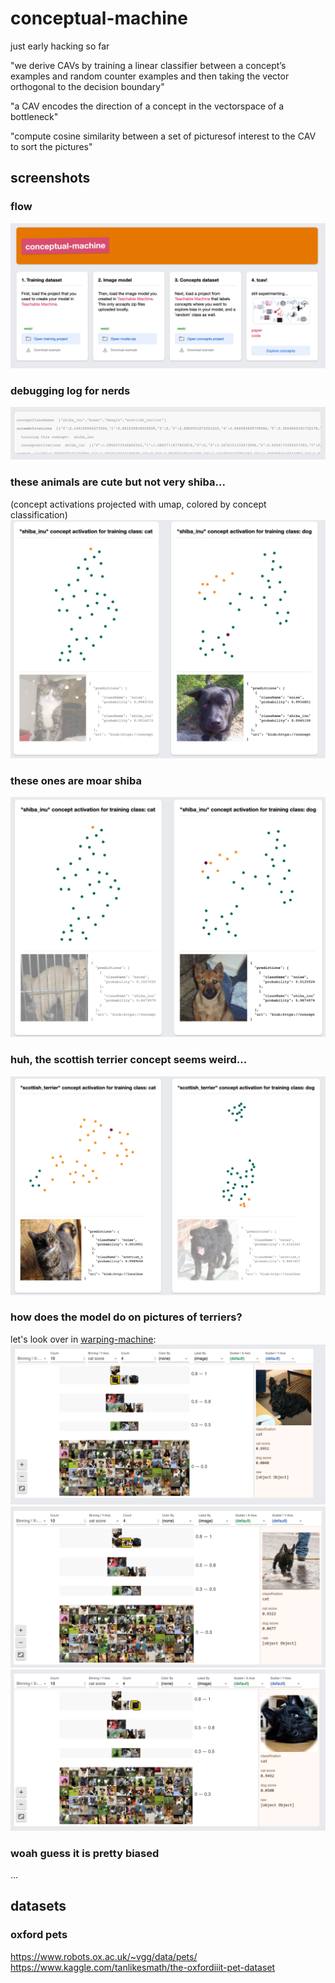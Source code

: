 # conceptual-machine
just early hacking so far

"we derive CAVs by training a linear classifier between a concept’s examples and random counter examples and then taking the vector orthogonal to the decision boundary"

"a CAV encodes the direction of a concept in the vectorspace of a bottleneck"

"compute cosine similarity between a set of picturesof interest to the CAV to sort the pictures"

## screenshots
### flow
![flow](docs/docs-1.png)

### debugging log for nerds
![debugging log for nerds](docs/docs-2.png)

### these animals are cute but not very shiba...
(concept activations projected with umap, colored by concept classification)
![these animals are cute but not very shiba...](docs/docs-3.png)

### these ones are moar shiba
![these ones are moar shiba](docs/docs-4.png)


### huh, the scottish terrier concept seems weird...
![huh, the scottish terrier concept seems weird](docs/docs-a-0.png)

### how does the model do on pictures of terriers?
let's look over in [warping-machine](https://github.com/kevinrobinson/warping-machine):
![how does the model do on pictures of terriers](docs/docs-a-1.png)
![how does the model do on pictures of terriers](docs/docs-a-2.png)
![how does the model do on pictures of terriers](docs/docs-a-3.png)

### woah guess it is pretty biased
...


## datasets
### oxford pets
https://www.robots.ox.ac.uk/~vgg/data/pets/
https://www.kaggle.com/tanlikesmath/the-oxfordiiit-pet-dataset
